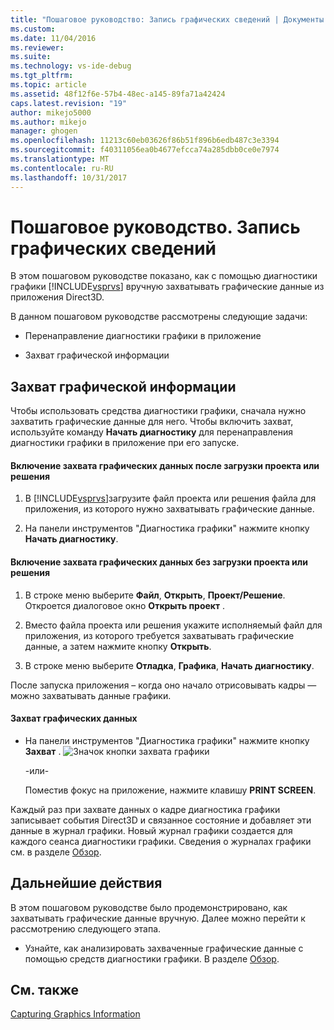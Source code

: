 ```yaml
---
title: "Пошаговое руководство: Запись графических сведений | Документы Microsoft"
ms.custom: 
ms.date: 11/04/2016
ms.reviewer: 
ms.suite: 
ms.technology: vs-ide-debug
ms.tgt_pltfrm: 
ms.topic: article
ms.assetid: 48f12f6e-57b4-48ec-a145-89fa71a42424
caps.latest.revision: "19"
author: mikejo5000
ms.author: mikejo
manager: ghogen
ms.openlocfilehash: 11213c60eb03626f86b51f896b6edb487c3e3394
ms.sourcegitcommit: f40311056ea0b4677efcca74a285dbb0ce0e7974
ms.translationtype: MT
ms.contentlocale: ru-RU
ms.lasthandoff: 10/31/2017
---
```

# <a name="walkthrough-capturing-graphics-information"></a>Пошаговое руководство. Запись графических сведений
В этом пошаговом руководстве показано, как с помощью диагностики графики [!INCLUDE[vsprvs](../../code-quality/includes/vsprvs_md.md)] вручную захватывать графические данные из приложения Direct3D.  
  
 В данном пошаговом руководстве рассмотрены следующие задачи:  
  
-   Перенаправление диагностики графики в приложение  
  
-   Захват графической информации  
  
## <a name="capturing-graphics-information"></a>Захват графической информации  
 Чтобы использовать средства диагностики графики, сначала нужно захватить графические данные для него. Чтобы включить захват, используйте команду **Начать диагностику** для перенаправления диагностики графики в приложение при его запуске.  
  
#### <a name="to-enable-the-capture-of-graphics-information-after-a-project-or-solution-is-loaded"></a>Включение захвата графических данных после загрузки проекта или решения  
  
1.  В [!INCLUDE[vsprvs](../../code-quality/includes/vsprvs_md.md)]загрузите файл проекта или решения файла для приложения, из которого нужно захватывать графические данные.  
  
2.  На панели инструментов "Диагностика графики" нажмите кнопку **Начать диагностику**.  
  
#### <a name="to-enable-the-capture-of-graphics-information-without-loading-a-project-or-solution"></a>Включение захвата графических данных без загрузки проекта или решения  
  
1.  В строке меню выберите **Файл**, **Открыть**, **Проект/Решение**. Откроется диалоговое окно **Открыть проект** .  
  
2.  Вместо файла проекта или решения укажите исполняемый файл для приложения, из которого требуется захватывать графические данные, а затем нажмите кнопку **Открыть**.  
  
3.  В строке меню выберите **Отладка**, **Графика**, **Начать диагностику**.  
  
 После запуска приложения – когда оно начало отрисовывать кадры — можно захватывать данные графики.  
  
#### <a name="to-capture-graphics-information"></a>Захват графических данных  
  
-   На панели инструментов "Диагностика графики" нажмите кнопку **Захват** . ![Значок кнопки захвата графики](media/debuggingdirectxgraphics.png "DebuggingDirectXGraphics")  
  
     -или-  
  
     Поместив фокус на приложение, нажмите клавишу **PRINT SCREEN**.  
  
 Каждый раз при захвате данных о кадре диагностика графики записывает события Direct3D и связанное состояние и добавляет эти данные в журнал графики. Новый журнал графики создается для каждого сеанса диагностики графики. Сведения о журналах графики см. в разделе [Обзор](overview-of-visual-studio-graphics-diagnostics.md).  
  
## <a name="next-steps"></a>Дальнейшие действия  
 В этом пошаговом руководстве было продемонстрировано, как захватывать графические данные вручную. Далее можно перейти к рассмотрению следующего этапа.  
  
-   Узнайте, как анализировать захваченные графические данные с помощью средств диагностики графики. В разделе [Обзор](overview-of-visual-studio-graphics-diagnostics.md).  
  
## <a name="see-also"></a>См. также  
 [Capturing Graphics Information](capturing-graphics-information.md)